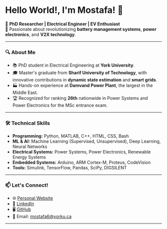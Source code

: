 # Hello World!, I'm Mostafa! 👋  

🚀 **PhD Researcher | Electrical Engineer | EV Enthusiast**  
🔋 Passionate about revolutionizing **battery management systems**, **power electronics**, and **V2X technology**.  

---

### 🔍 **About Me**  
- 📚 PhD student in Electrical Engineering at **York University**.  
- 🎓 Master's graduate from **Sharif University of Technology**, with innovative contributions in **dynamic state estimation** and **smart grids**.  
- 🏭 Hands-on experience at **Damvand Power Plant**, the largest in the Middle East.  
- 🏆 Recognized for ranking **26th** nationwide in Power Systems and Power Electronics for the MSc entrance exam.  

---

### 🛠️ **Technical Skills**  
- **Programming:** Python, MATLAB, C++, HTML, CSS, Bash  
- **ML & AI:** Machine Learning (Supervised, Unsupervised), Deep Learning, Neural Networks  
- **Electrical Systems:** Power Systems, Power Electronics, Renewable Energy Systems  
- **Embedded Systems:** Arduino, ARM Cortex-M, Proteus, CodeVision  
- **Tools:** Simulink, TensorFlow, Pandas, SciPy, DIGSILENT  

---

### 📫 **Let's Connect!**  
- 🌐 [Personal Website](https://mostafamahdiyousef.github.io/)  
- 💼 [LinkedIn](https://linkedin.com/in/mostafa-mahdi-yousef)  
- 🖥️ [GitHub](https://github.com/MostafaMahdiYousef)  
- 📧 Email: mostafa6@yorku.ca  

---
